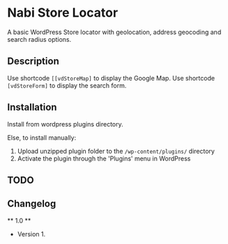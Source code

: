 # Nabi Store Locator

A basic WordPress Store locator with geolocation, address geocoding and search radius options.

## Description
Use shortcode ```[[vdStoreMap]``` to display the Google Map. Use shortcode ```[vdStoreForm]``` to display the search form.

## Installation
Install from wordpress plugins directory.

Else, to install manually:

1. Upload unzipped plugin folder to the `/wp-content/plugins/` directory
1. Activate the plugin through the 'Plugins' menu in WordPress


## TODO



## Changelog

** 1.0 **
* Version 1.